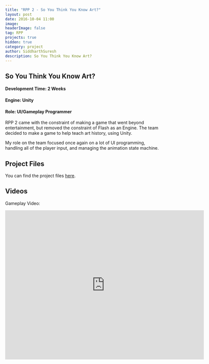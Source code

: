 ```yaml
---
title: "RPP 2 - So You Think You Know Art?"
layout: post
date: 2016-10-04 11:00
image:
headerImage: false
tag: RPP
projects: true
hidden: true
category: project
author: SiddharthSuresh
description: So You Think You Know Art?
---
```



## So You Think You Know Art?

#### Development Time: 2 Weeks
#### Engine: Unity
#### Role: UI/Gameplay Programmer

RPP 2 came with the constraint of making a game that went beyond entertainment, but removed the constraint of Flash as an Engine. The team decided to make a game to help teach art history, using Unity.

My role on the team focused once again on a lot of UI programming, handling all of the player input, and managing the animation state machine.
 


## Project Files

You can find the project files [here](https://github.com/PranksterGD/SoYouThinkYouKnowArt).

## Videos

Gameplay Video:

<iframe width="640" height="480" src="https://www.youtube.com/embed/pXuAf2F9n3c" frameborder="0" allowfullscreen></iframe>
